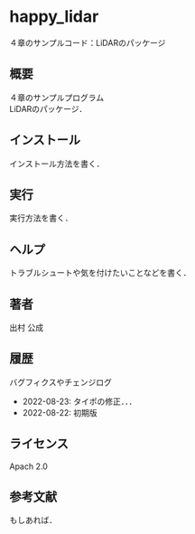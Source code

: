 # happy_lidar
４章のサンプルコード：LiDARのパッケージ

## 概要
４章のサンプルプログラム  
LiDARのパッケージ．

## インストール
インストール方法を書く．

## 実行
実行方法を書く．

## ヘルプ
トラブルシュートや気を付けたいことなどを書く．
　　
## 著者
出村 公成

## 履歴
バグフィクスやチェンジログ
- 2022-08-23: タイポの修正．．．
- 2022-08-22: 初期版

## ライセンス
Apach 2.0 


## 参考文献
もしあれば．
